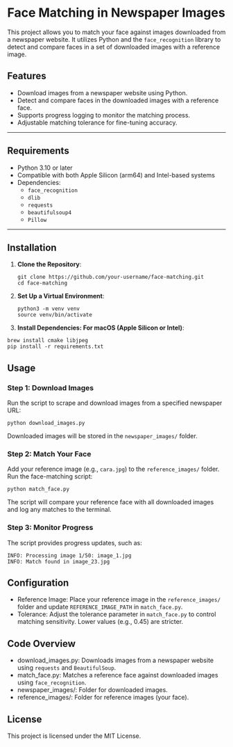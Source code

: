 # Face Matching in Newspaper Images

This project allows you to match your face against images downloaded from a newspaper website. It utilizes Python and the `face_recognition` library to detect and compare faces in a set of downloaded images with a reference image.

## Features

- Download images from a newspaper website using Python.
- Detect and compare faces in the downloaded images with a reference face.
- Supports progress logging to monitor the matching process.
- Adjustable matching tolerance for fine-tuning accuracy.

---

## Requirements

- Python 3.10 or later
- Compatible with both Apple Silicon (arm64) and Intel-based systems
- Dependencies:
  - `face_recognition`
  - `dlib`
  - `requests`
  - `beautifulsoup4`
  - `Pillow`

---

## Installation

1. **Clone the Repository**:

   ```
   git clone https://github.com/your-username/face-matching.git
   cd face-matching
   ```

2. **Set Up a Virtual Environment**:

   ```
   python3 -m venv venv
   source venv/bin/activate

   ```

3. **Install Dependencies: For macOS (Apple Silicon or Intel)**:

```
brew install cmake libjpeg
pip install -r requirements.txt
```

## Usage

### Step 1: Download Images

Run the script to scrape and download images from a specified newspaper URL:

```
python download_images.py

```

Downloaded images will be stored in the `newspaper_images/` folder.

### Step 2: Match Your Face

Add your reference image (e.g., `cara.jpg`) to the `reference_images/` folder.
Run the face-matching script:

```
python match_face.py

```

The script will compare your reference face with all downloaded images and log any matches to the terminal.

### Step 3: Monitor Progress

The script provides progress updates, such as:

```
INFO: Processing image 1/50: image_1.jpg
INFO: Match found in image_23.jpg

```

## Configuration

- Reference Image: Place your reference image in the `reference_images/` folder and update `REFERENCE_IMAGE_PATH` in `match_face.py`.
- Tolerance: Adjust the tolerance parameter in `match_face.py` to control matching sensitivity. Lower values (e.g., 0.45) are stricter.

## Code Overview

- download_images.py: Downloads images from a newspaper website using `requests` and `BeautifulSoup`.
- match_face.py: Matches a reference face against downloaded images using `face_recognition`.
- newspaper_images/: Folder for downloaded images.
- reference_images/: Folder for reference images (your face).

## License

This project is licensed under the MIT License.
